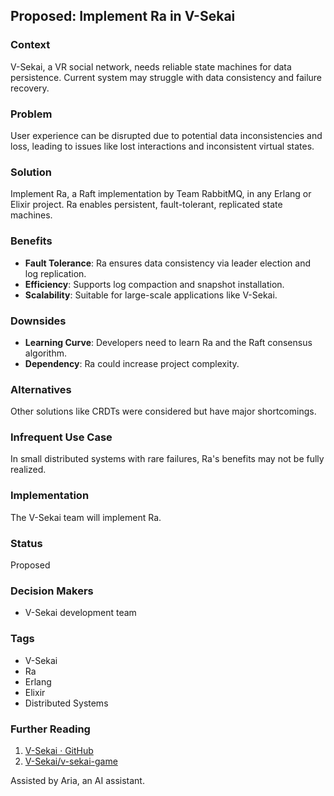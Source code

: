 ## Proposed: Implement Ra in V-Sekai

### Context

V-Sekai, a VR social network, needs reliable state machines for data persistence. Current system may struggle with data consistency and failure recovery.

### Problem

User experience can be disrupted due to potential data inconsistencies and loss, leading to issues like lost interactions and inconsistent virtual states.

### Solution

Implement Ra, a Raft implementation by Team RabbitMQ, in any Erlang or Elixir project. Ra enables persistent, fault-tolerant, replicated state machines.

### Benefits

- **Fault Tolerance**: Ra ensures data consistency via leader election and log replication.
- **Efficiency**: Supports log compaction and snapshot installation.
- **Scalability**: Suitable for large-scale applications like V-Sekai.

### Downsides

- **Learning Curve**: Developers need to learn Ra and the Raft consensus algorithm.
- **Dependency**: Ra could increase project complexity.

### Alternatives

Other solutions like CRDTs were considered but have major shortcomings.

### Infrequent Use Case

In small distributed systems with rare failures, Ra's benefits may not be fully realized.

### Implementation

The V-Sekai team will implement Ra.

### Status

Proposed

### Decision Makers

- V-Sekai development team

### Tags

- V-Sekai
- Ra
- Erlang
- Elixir
- Distributed Systems

### Further Reading

1. [V-Sekai · GitHub](https://github.com/v-sekai)
2. [V-Sekai/v-sekai-game](https://github.com/v-sekai/v-sekai-game)

Assisted by Aria, an AI assistant.

